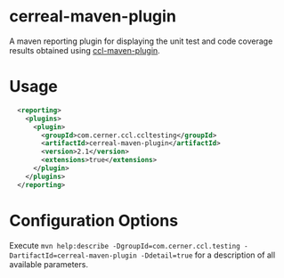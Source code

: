 # cerreal-maven-plugin

A maven reporting plugin for displaying the unit test and code coverage results obtained using [ccl-maven-plugin](../ccl-maven-plugin/README.md).

Usage
===
```xml
  <reporting>
    <plugins>
      <plugin>
        <groupId>com.cerner.ccl.ccltesting</groupId>
        <artifactId>cerreal-maven-plugin</artifactId>
        <version>2.1</version>
        <extensions>true</extensions>
      </plugin>
    </plugins>
  </reporting>
```

Configuration Options
===
Execute `mvn help:describe -DgroupId=com.cerner.ccl.testing -DartifactId=cerreal-maven-plugin -Ddetail=true` for a description of all available parameters.